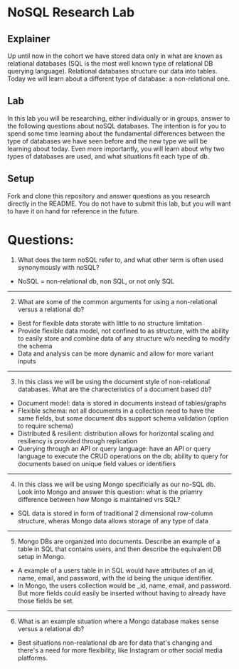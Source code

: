 # NoSQL Research Lab

## Explainer
Up until now in the cohort we have stored data only in what are known as relational databases (SQL is the most well known type of relational DB querying language). Relational databases structure our data into tables. Today we will learn about a different type of database: a non-relational one. 

## Lab

In this lab you will be researching, either individually or in groups, answer to the following questions about noSQL databases. The intention is for you to spend some time learning about the fundamental differences between the type of databases we have seen before and the new type we will be learning about today. Even more importantly, you will learn about why two types of databases are used, and what situations fit each type of db. 

## Setup

Fork and clone this repository and answer questions as you research directly in the README. You do not have to submit this lab, but you will want to have it on hand for reference in the future. 

# Questions:
1. What does the term noSQL refer to, and what other term is often used synonymously with noSQL?

* NoSQL = non-relational db, non SQL, or not only SQL
---
2. What are some of the common arguments for using a non-relational versus a relational db?

* Best for flexible data storate with little to no structure limitation
* Provide flexible data model, not confined to as structure, with the ability to easily store and combine data of any structure w/o needing to modify the schema
* Data and analysis can be more dynamic and allow for more variant inputs
---
3. In this class we will be using the document style of non-relational databases. What are the charecteristics of a document based db? 

* Document model: data is stored in documents instead of tables/graphs
* Flexible schema: not all documents in a collection need to have the same fields, but some document dbs support schema validation (option to require schema)
* Distributed & resilient: distribution allows for horizontal scaling and resiliency is provided through replication
* Querying through an API or query language: have an API or query language to execute the CRUD operations on the db; ability to query for documents based on unique field values or identifiers
---
4. In this class we will be using Mongo specificially as our no-SQL db. Look into Mongo and answer this question: what is the priamry difference between how Mongo is maintained vrs SQL?

* SQL data is stored in form of traditional 2 dimensional row-column structure, wheras Mongo data allows storage of any type of data
---
5. Mongo DBs are organized into documents. Describe an example of a table in SQL that contains users, and then describe the equivalent DB setup in Mongo. 

* A example of a users table in in SQL would have attributes of an id, name, email, and password, with the id being the unique identifier.
* In Mongo, the users collection would be _id, name, email, and password. But more fields could easily be inserted without having to already have those fields be set.
---
6. What is an example situation where a Mongo database makes sense versus a relational db?

* Best situations non-realational db are for data that's changing and there's a need for more flexibility, like Instagram or other social media platforms.